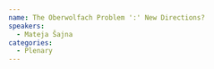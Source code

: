 ```yaml
---
name: The Oberwolfach Problem ':' New Directions?
speakers:
  - Mateja Šajna
categories:
  - Plenary
---
```


